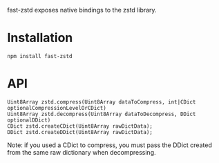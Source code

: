 fast-zstd exposes native bindings to the zstd library.

Installation
===

`npm install fast-zstd`

API
===

```
Uint8Array zstd.compress(Uint8Array dataToCompress, int|CDict optionalCompressionLevelOrCDict)
Uint8Array zstd.decompress(Uint8Array dataToDecompress, DDict optionalDDict)
CDict zstd.createCDict(Uint8Array rawDictData);
DDict zstd.createDDict(Uint8Array rawDictData);
```

Note: if you used a CDict to compress, you must pass the DDict created from the
same raw dictionary when decompressing.
